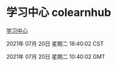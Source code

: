 # 学习中心 colearnhub
[学习中心](http://59.174.26.185:56308/colearnhub/)

2021年 07月 20日 星期二 18:40:02 CST

2021年 07月 20日 星期二 10:40:02 GMT
